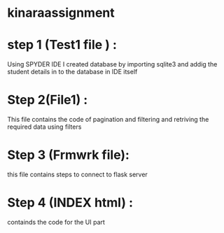 # kinaraassignment
# step 1 (Test1 file ) : 
Using SPYDER IDE I created  database by importing sqlite3 and addig the student details in to the database in IDE itself 
# Step 2(File1) :
This file contains the code of pagination and filtering  and retriving the required data using filters
# Step 3 (Frmwrk file):
this file contains steps to connect to flask server 
# Step 4 (INDEX html) : 
containds the code for the UI part
